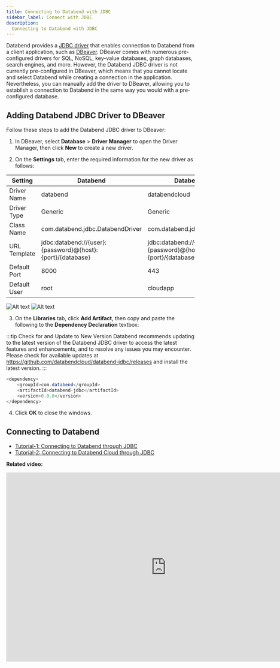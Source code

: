 ```yaml
---
title: Connecting to Databend with JDBC
sidebar_label: Connect with JDBC
description:
  Connecting to Databend with JDBC
---
```


Databend provides a [JDBC driver](https://github.com/databendcloud/databend-jdbc) that enables connection to Databend from a client application, such as [DBeaver](https://dbeaver.com/). DBeaver comes with numerous pre-configured drivers for SQL, NoSQL, key-value databases, graph databases, search engines, and more. However, the Databend JDBC driver is not currently pre-configured in DBeaver, which means that you cannot locate and select Databend while creating a connection in the application. Nevertheless, you can manually add the driver to DBeaver, allowing you to establish a connection to Databend in the same way you would with a pre-configured database.

## Adding Databend JDBC Driver to DBeaver

Follow these steps to add the Databend JDBC driver to DBeaver:

1. In DBeaver, select **Database** > **Driver Manager** to open the Driver Manager, then click **New** to create a new driver.

2. On the **Settings** tab, enter the required information for the new driver as follows:

| Setting      | Databend                                                   | Databend Cloud                                             |
|--------------|------------------------------------------------------------|------------------------------------------------------------|
| Driver Name  | databend                                                   | databendcloud                                              |
| Driver Type  | Generic                                                    | Generic                                                    |
| Class Name   | com.databend.jdbc.DatabendDriver                           | com.databend.jdbc.DatabendDriver                           |
| URL Template | jdbc:databend://{user}:{password}@{host}:{port}/{database} | jdbc:databend://{user}:{password}@{host}:{port}/{database} |
| Default Port | 8000                                                       | 443                                                        |
| Default User | root                                                       | cloudapp                                                   |

![Alt text](@site/docs/public/img/integration/jdbc-new-driver.png)
![Alt text](@site/static/img/documents/develop/jdbc-new-driver.png)

3. On the **Libraries** tab, click **Add Artifact**, then copy and paste the following to the **Dependency Declaration** textbox:

:::tip Check for and Update to New Version 
Databend recommends updating to the latest version of the Databend JDBC driver to access the latest features and enhancements, and to resolve any issues you may encounter. Please check for available updates at ​https://github.com/databendcloud/databend-jdbc/releases and install the latest version.
:::

```java
<dependency>
    <groupId>com.databend</groupId>
    <artifactId>databend-jdbc</artifactId>
    <version>0.0.8</version>
</dependency>
```

4. Click **OK** to close the windows.

## Connecting to Databend

- [Tutorial-1: Connecting to Databend through JDBC](00-connect-to-databend.md)
- [Tutorial-2: Connecting to Databend Cloud through JDBC](01-connect-to-databend-cloud.md)

**Related video:**

<iframe width="853" height="505" className="iframe-video" src="https://www.youtube.com/embed/3cFmGvtU-ws" title="YouTube video player" frameBorder="0" allow="accelerometer; autoplay; clipboard-write; encrypted-media; gyroscope; picture-in-picture; web-share" allowFullScreen></iframe>